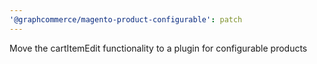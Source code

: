 ```yaml
---
'@graphcommerce/magento-product-configurable': patch
---
```


Move the cartItemEdit functionality to a plugin for configurable products
